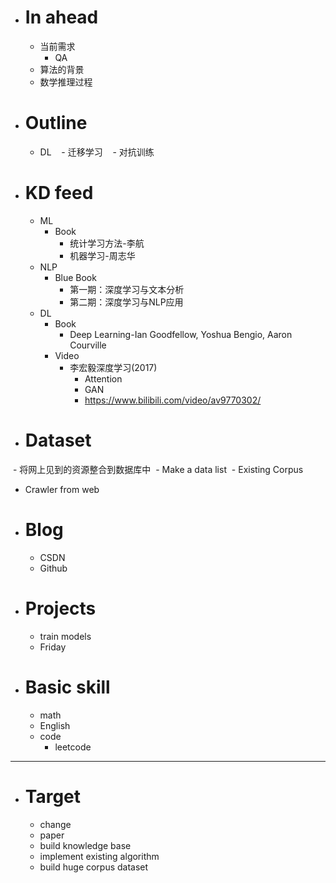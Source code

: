 - # In ahead
  - 当前需求
    - QA
  - 算法的背景
  - 数学推理过程 
   
   
- # Outline
  - DL
    - 迁移学习
    - 对抗训练

- # KD feed
  - ML
    - Book
      - 统计学习方法-李航
      - 机器学习-周志华
  - NLP
    - Blue Book
      - 第一期：深度学习与文本分析
      - 第二期：深度学习与NLP应用
  - DL 
    - Book
      - Deep Learning-Ian Goodfellow, Yoshua Bengio, Aaron Courville
    - Video
      - 李宏毅深度学习(2017)
        - Attention
        - GAN
        - https://www.bilibili.com/video/av9770302/
- # Dataset
  - 将网上见到的资源整合到数据库中
  - Make a data list 
  - Existing Corpus
  - Crawler from web
- # Blog
  - CSDN
  - Github
- # Projects
  - train models
  - Friday
- # Basic skill
  - math
  - English
  - code
    - leetcode

---

- # Target
  - change
  - paper
  - build knowledge base
  - implement existing algorithm
  - build huge corpus dataset


